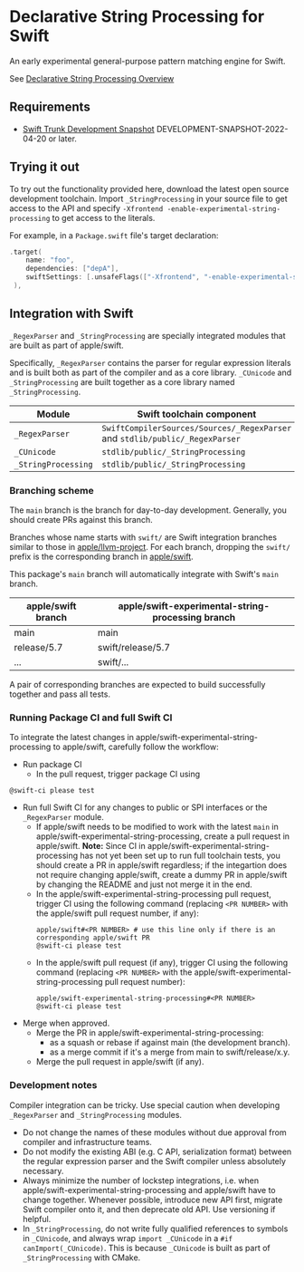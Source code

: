 # Declarative String Processing for Swift

An early experimental general-purpose pattern matching engine for Swift.

See [Declarative String Processing Overview][decl-string]

[decl-string]: Documentation/DeclarativeStringProcessing.md

## Requirements

- [Swift Trunk Development Snapshot](https://www.swift.org/download/#snapshots) DEVELOPMENT-SNAPSHOT-2022-04-20 or later.

## Trying it out

To try out the functionality provided here, download the latest open source development toolchain. Import `_StringProcessing` in your source file to get access to the API and specify `-Xfrontend -enable-experimental-string-processing` to get access to the literals.

For example, in a `Package.swift` file's target declaration:

```swift
.target(
    name: "foo",
    dependencies: ["depA"],
    swiftSettings: [.unsafeFlags(["-Xfrontend", "-enable-experimental-string-processing"])]
 ),
```


## Integration with Swift

`_RegexParser` and `_StringProcessing` are specially integrated modules that are built as part of apple/swift.

Specifically, `_RegexParser` contains the parser for regular expression literals and is built both as part of the compiler and as a core library. `_CUnicode` and `_StringProcessing` are built together as a core library named `_StringProcessing`.

| Module              | Swift toolchain component                                                            |
| ------------------- | ------------------------------------------------------------------------------------ |
| `_RegexParser`      | `SwiftCompilerSources/Sources/_RegexParser` and `stdlib/public/_RegexParser` |
| `_CUnicode`         | `stdlib/public/_StringProcessing`                                                    |
| `_StringProcessing` | `stdlib/public/_StringProcessing`                                                    |

### Branching scheme

The `main` branch is the branch for day-to-day development. Generally, you should create PRs against this branch.

Branches whose name starts with `swift/` are Swift integration branches similar to those in [apple/llvm-project](https://github.com/apple/llvm-project). For each branch, dropping the `swift/` prefix is the corresponding branch in [apple/swift](https://github.com/apple/swift).

This package's `main` branch will automatically integrate with Swift's `main` branch.

| apple/swift branch  | apple/swift-experimental-string-processing branch     |
| ------------------- | ----------------------------------------------------- |
| main                | main                                                  |
| release/5.7         | swift/release/5.7                                     |
| ...                 | swift/...                                             |

A pair of corresponding branches are expected to build successfully together and pass all tests.

### Running Package CI and full Swift CI

To integrate the latest changes in apple/swift-experimental-string-processing to apple/swift, carefully follow the workflow: 

- Run package CI
  - In the pull request, trigger package CI using
```
@swift-ci please test
```
- Run full Swift CI for any changes to public or SPI interfaces or the `_RegexParser` module.
  - If apple/swift needs to be modified to work with the latest `main` in apple/swift-experimental-string-processing, create a pull request in apple/swift.  **Note:** Since CI in apple/swift-experimental-string-processing has not yet been set up to run full toolchain tests, you should create a PR in apple/swift regardless; if the integartion does not require changing apple/swift, create a dummy PR in apple/swift by changing the README and just not merge it in the end.
  - In the apple/swift-experimental-string-processing pull request, trigger CI using the following command (replacing `<PR NUMBER>` with the apple/swift pull request number, if any):
    ```
    apple/swift#<PR NUMBER> # use this line only if there is an corresponding apple/swift PR
    @swift-ci please test
    ```
  - In the apple/swift pull request (if any), trigger CI using the following command (replacing `<PR NUMBER>` with the apple/swift-experimental-string-processing pull request number):
    ```
    apple/swift-experimental-string-processing#<PR NUMBER>
    @swift-ci please test
    ```
- Merge when approved.
  - Merge the PR in apple/swift-experimental-string-processing:
    - as a squash or rebase if against main (the development branch).
    - as a merge commit if it's a merge from main to swift/release/x.y.
  - Merge the pull request in apple/swift (if any).

### Development notes

Compiler integration can be tricky. Use special caution when developing `_RegexParser` and `_StringProcessing` modules.

- Do not change the names of these modules without due approval from compiler and infrastructure teams.
- Do not modify the existing ABI (e.g. C API, serialization format) between the regular expression parser and the Swift compiler unless absolutely necessary. 
- Always minimize the number of lockstep integrations, i.e. when apple/swift-experimental-string-processing and apple/swift have to change together. Whenever possible, introduce new API first, migrate Swift compiler onto it, and then deprecate old API. Use versioning if helpful.
- In `_StringProcessing`, do not write fully qualified references to symbols in `_CUnicode`, and always wrap `import _CUnicode` in a `#if canImport(_CUnicode)`. This is because `_CUnicode` is built as part of `_StringProcessing` with CMake.
